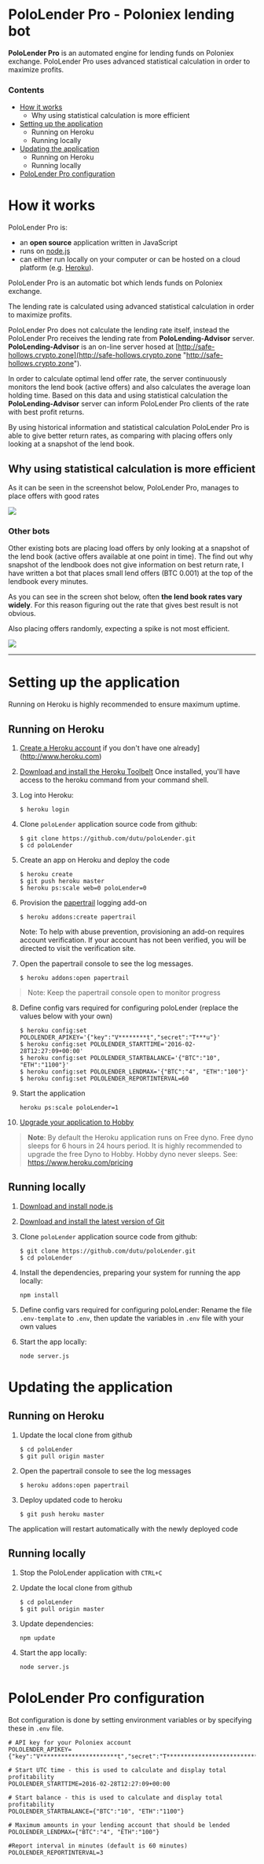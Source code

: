 PoloLender Pro - Poloniex lending bot
====================

**PoloLender Pro** is an automated engine for lending funds on Poloniex exchange.
PoloLender Pro uses advanced statistical calculation in order to maximize profits.

### Contents
* [How it works](#how-it-works)
	* Why using statistical calculation is more efficient
* [Setting up the application](#setting-up-the-application)
    * Running on Heroku
    * Running locally
* [Updating the application](#updating-the-application)
    * Running on Heroku
    * Running locally
* [PoloLender Pro configuration](#ploLender-pro-configuration)


# How it works

PoloLender Pro is:

- an **open source** application written in JavaScript
- runs on [node.js](http://nodejs.org/)
- can either run locally on your computer or can be hosted on a cloud platform (e.g. [Heroku](http://www.heroku.com "Heroku")).

PoloLender Pro is an automatic bot which lends funds on Poloniex exchange. 

The lending rate is calculated using advanced statistical calculation in order to maximize profits.

PoloLender Pro does not calculate the lending rate itself, instead the PoloLender Pro receives the lending rate from **PoloLending-Advisor** server.
**PoloLending-Advisor** is an on-line server hosed at [http://safe-hollows.crypto.zone](http://safe-hollows.crypto.zone "http://safe-hollows.crypto.zone"). 

In order to calculate optimal lend offer rate, the server continuously monitors the lend book (active offers) and also calculates the average loan holding time.
Based on this data and using statistical calculation the **PoloLending-Advisor** server can inform PoloLender Pro clients of the rate with best profit returns.

By using historical information and statistical calculation PoloLender Pro is able to give better return rates, as comparing with placing offers only looking at a snapshot of the lend book.

## Why using statistical calculation is more efficient

As it can be seen in the screenshot below, PoloLender Pro, manages to place offers with good rates

![](http://i.imgur.com/DgijTpS.jpg)

### Other bots

Other existing bots are placing load offers by only looking at a snapshot of the lend book (active offers available at one point in time).
The find out why snapshot of the lendbook does not give information on best return rate, I have written a bot that places small lend offers (BTC 0.001) at the top of the lendbook every minutes.

As you can see in the screen shot below, often **the lend book rates vary widely**.
For this reason figuring out the rate that gives best result is not obvious.

Also placing offers randomly, expecting a spike is not most efficient.

![](http://i.imgur.com/piaw2hJ.jpg)


----------



# Setting up the application

Running on Heroku is highly recommended to ensure maximum uptime. 

    
## Running on Heroku


1. [Create a Heroku account]([https://signup.heroku.com/dc "Create a Heroku account") if you don't have one already](http://www.heroku.com)

2. [Download and install the Heroku Toolbelt](https://toolbelt.heroku.com/ "Download and install the Heroku Toolbelt")
Once installed, you'll have access to the heroku command from your command shell.

3. Log into Heroku:

    ```
    $ heroku login
    ```
 
4. Clone `poloLender` application source code from github:

    ```
    $ git clone https://github.com/dutu/poloLender.git
    $ cd poloLender
    ```
5. Create an app on Heroku and deploy the code
    
    ```
    $ heroku create
    $ git push heroku master
    $ heroku ps:scale web=0 poloLender=0
    ```
    
6. Provision the [papertrail](https://devcenter.heroku.com/articles/papertrail) logging add-on
    ```
    $ heroku addons:create papertrail
    ```
    
    Note: To help with abuse prevention, provisioning an add-on requires account verification. If your account has not been verified, you will be directed to visit the verification site.


7. Open the papertrail console to see the log messages. 
    ```
    $ heroku addons:open papertrail
    ```
> Note: Keep the papertrail console open to monitor progress
    
8. Define config vars required for configuring poloLender (replace the values below with your own)
    ```
    $ heroku config:set POLOLENDER_APIKEY='{"key":"V********t","secret":"T***u"}'
    $ heroku config:set POLOLENDER_STARTTIME='2016-02-28T12:27:09+00:00'
    $ heroku config:set POLOLENDER_STARTBALANCE='{"BTC":"10", "ETH":"1100"}'
    $ heroku config:set POLOLENDER_LENDMAX='{"BTC":"4", "ETH":"100"}'
    $ heroku config:set POLOLENDER_REPORTINTERVAL=60
    ```
    
9. Start the application
    ```
    heroku ps:scale poloLender=1
    ```

10. [Upgrade your application to Hobby](https://dashboard.heroku.com/# "upgrade to Hobby")
> **Note**: By default the Heroku application runs on Free dyno. Free dyno sleeps for 6 hours in 24 hours period. It is highly recommended to upgrade the free Dyno to Hobby. Hobby dyno never sleeps. See: https://www.heroku.com/pricing 


## Running locally

1. [Download and install node.js](http://nodejs.org/)

2. [Download and install the latest version of Git](http://git-scm.com/downloads "Download and install the latest version of Git")

3. Clone `poloLender` application source code from github:

    ```
    $ git clone https://github.com/dutu/poloLender.git
    $ cd poloLender
    ```
4. Install the dependencies, preparing your system for running the app locally:

    ```
    npm install
    ```

5. Define config vars required for configuring poloLender:
    Rename the file `.env-template` to `.env`, then update the variables in `.env` file with your own values
    
5. Start the app locally:

    ```
    node server.js
    ```
    
# Updating the application

## Running on Heroku

1. Update the local clone from github
    ```
    $ cd poloLender
    $ git pull origin master
    ```

2. Open the papertrail console to see the log messages 
    ```
    $ heroku addons:open papertrail
    ```

3. Deploy updated code to heroku 
    ```
    $ git push heroku master
    ```
The application will restart automatically with the newly deployed code 


## Running locally

1. Stop the PoloLender application with `CTRL+C` 

3. Update the local clone from github
    ```
    $ cd poloLender
    $ git pull origin master
    ```

4. Update dependencies:

    ```
    npm update
    ```

5. Start the app locally:

    ```
    node server.js
    ```

# PoloLender Pro configuration

Bot configuration is done by setting environment variables or by specifying these in `.env` file.


    # API key for your Poloniex account
    POLOLENDER_APIKEY={"key":"V**********************t","secret":"T*******************************u"}
    
    # Start UTC time - this is used to calculate and display total profitability
    POLOLENDER_STARTTIME=2016-02-28T12:27:09+00:00
    
    # Start balance - this is used to calculate and display total profitability
    POLOLENDER_STARTBALANCE={"BTC":"10", "ETH":"1100"}
    
    # Maximum amounts in your lending account that should be lended 
    POLOLENDER_LENDMAX={"BTC":"4", "ETH":"100"}

    #Report interval in minutes (default is 60 minutes)
    POLOLENDER_REPORTINTERVAL=3
     